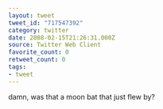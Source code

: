 ```yaml
---
layout: tweet
tweet_id: "717547392"
category: twitter
date: 2008-02-15T21:26:31.000Z
source: Twitter Web Client
favorite_count: 0
retweet_count: 0
tags:
- tweet
---
```


damn, was that a moon bat that just flew by?

